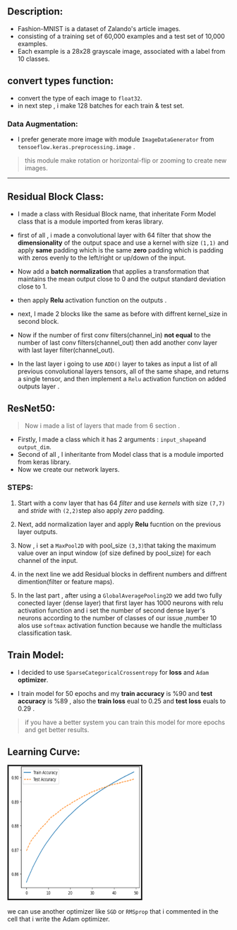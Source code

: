 ## Description:


* Fashion-MNIST is a dataset of Zalando's article images.
* consisting of a training set of 60,000 examples and a test set of 10,000 examples.
* Each example is a 28x28 grayscale image, associated with a label from 10 classes.

## convert types function:


*   convert the type of each image to `float32`.
*   in next step , i make 128 batches for each train & test set.

### Data Augmentation:
* I prefer generate more image with module `ImageDataGenerator` from `tensoeflow.keras.preprocessing.image` .
> this module make rotation or horizontal-flip or zooming to create new images.

---

## Residual Block Class:

* I made a class with Residual Block name, that inheritate Form Model class that is a module imported from keras library.

* first of all , i made a convolutional layer with 64 filter that show  the **dimensionality** of the output space and use a kernel with size `(1,1)` and apply **same** padding which is the same **zero** padding which is padding with zeros evenly to the left/right or up/down of the input.

* Now add a **batch normalization** that applies a transformation that maintains the mean output close to 0 and the output standard deviation close to 1.
* then apply **Relu** activation function on the outputs .

* next, I made 2 blocks like the same as before with diffrent kernel_size in second block.

* Now if the number of first conv filters(channel_in) **not equal** to the number of last conv filters(channel_out) then add another conv layer with last layer filter(channel_out).

* In the last layer i going to use `ADD()` layer to takes as input a list of all previous convolutional layers tensors, all of the same shape, and returns a single tensor, and then implement a `Relu` activation function on added outputs layer .

## ResNet50:
> Now i made a list of layers that made from 6 section .
* Firstly, I made a class which it has 2 arguments : `input_shape`and `output_dim`.
* Second of all , I inheritante from Model class that is a module imported from keras library.
* Now we create our network layers.
### STEPS:
1. Start with a conv layer that has 64 *filter* and use *kernels* with size `(7,7)` and *stride* with `(2,2)`step also apply *zero* padding.

2. Next, add normalization layer and apply **Relu** fucntion on the previous layer outputs.

3. Now , i set a `MaxPool2D` with pool_size `(3,3)`that taking the maximum value over an input window (of size defined by pool_size) for each channel of the input.

4. in the next line we add Residual blocks in deffirent numbers and diffrent dimention(filter or feature maps). 

5. In the last part , after using a `GlobalAveragePooling2D` we add two fully conected layer (dense layer) that first layer has 1000 neurons with relu activation function and i set the number of second dense layer's neurons according to the number of classes of our issue ,number 10 alos use `softmax` activation function because we handle the multiclass classification task.

## Train Model:

* I decided to use `SparseCategoricalCrossentropy` for **loss** and `Adam` **optimizer**.

* I train model for 50 epochs and my **train accuracy** is %90 and **test accuracy** is %89 , also the **train loss** eual to 0.25 and **test loss** euals to 0.29 .

> if you have a better system you can train this model for more epochs and get better results.

## Learning Curve:
<th colspan="3"><img src=".\acc.png" alt="" border='3' height='300' width='300' /></th
**you can see train and test improve well in 50 epoch .**

> we can use another optimizer like `SGD` or `RMSprop` that i commented in the cell that i write the Adam optimizer.





